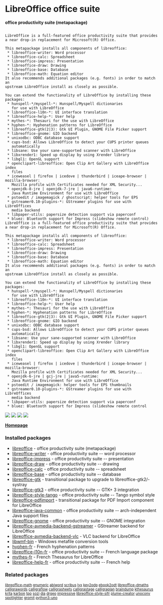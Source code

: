 # LibreOffice office suite

__office productivity suite (metapackage)__

```

LibreOffice is a full-featured office productivity suite that provides
a near drop-in replacement for Microsoft(R) Office.

This metapackage installs all components of libreoffice:
 * libreoffice-writer: Word processor
 * libreoffice-calc: Spreadsheet
 * libreoffice-impress: Presentation
 * libreoffice-draw: Drawing
 * libreoffice-base: Database
 * libreoffice-math: Equation editor
It also recommends additional packages (e.g. fonts) in order to match an
upstream LibreOffice install as closely as possible.

You can extend the functionality of LibreOffice by installing these
packages:
 * hunspell-*/myspell-*: Hunspell/Myspell dictionaries
   for use with LibreOffice
 * libreoffice-l10n-*: UI interface translation
 * libreoffice-help-*: User help
 * mythes-*: Thesauri for the use with LibreOffice
 * hyphen-*: Hyphenation patterns for LibreOffice
 * libreoffice-gtk(2|3): Gtk UI Plugin, GNOME File Picker support
 * libreoffice-gnome: GIO backend
 * unixodbc: ODBC database support
 * cups-bsd: Allows LibreOffice to detect your CUPS printer queues
   automatically
 * libsane: Use your sane-supported scanner with LibreOffice
 * libxrender1: Speed up display by using Xrender library
 * libgl1: OpenGL support
 * openclipart-libreoffice: Open Clip Art Gallery with LibreOffice index
   files
 * iceweasel | firefox | icedove | thunderbird | iceape-browser | mozilla-browser:
   Mozilla profile with Certificates needed for XML Security...
 * openjdk-8-jre | openjdk-7-jre | java6-runtime:
   Java Runtime Environment for use with LibreOffice
 * pstoedit / imagemagick / ghostscript: helper tools for EPS
 * gstreamer0.10-plugins-*: GStreamer plugins for use with LibreOffices
   media backend
 * libpaper-utils: papersize detection support via paperconf
 * bluez: Bluetooth support for Impress (slideshow remote control)
LibreOffice is a full-featured office productivity suite that provides
a near drop-in replacement for Microsoft(R) Office.

This metapackage installs all components of libreoffice:
 * libreoffice-writer: Word processor
 * libreoffice-calc: Spreadsheet
 * libreoffice-impress: Presentation
 * libreoffice-draw: Drawing
 * libreoffice-base: Database
 * libreoffice-math: Equation editor
It also recommends additional packages (e.g. fonts) in order to match an
upstream LibreOffice install as closely as possible.

You can extend the functionality of LibreOffice by installing these
packages:
 * hunspell-*/myspell-*: Hunspell/Myspell dictionaries
   for use with LibreOffice
 * libreoffice-l10n-*: UI interface translation
 * libreoffice-help-*: User help
 * mythes-*: Thesauri for the use with LibreOffice
 * hyphen-*: Hyphenation patterns for LibreOffice
 * libreoffice-gtk(2|3): Gtk UI Plugin, GNOME File Picker support
 * libreoffice-gnome: GIO backend
 * unixodbc: ODBC database support
 * cups-bsd: Allows LibreOffice to detect your CUPS printer queues
   automatically
 * libsane: Use your sane-supported scanner with LibreOffice
 * libxrender1: Speed up display by using Xrender library
 * libgl1: OpenGL support
 * openclipart-libreoffice: Open Clip Art Gallery with LibreOffice index
   files
 * iceweasel | firefox | icedove | thunderbird | iceape-browser | mozilla-browser:
   Mozilla profile with Certificates needed for XML Security...
 * openjdk-6-jre | gcj-jre | java5-runtime:
   Java Runtime Environment for use with LibreOffice
 * pstoedit / imagemagick: helper tools for EPS thumbnails
 * gstreamer0.10-plugins-*: GStreamer plugins for use with LibreOffices
   media backend
 * libpaper-utils: papersize detection support via paperconf
 * bluez: Bluetooth support for Impress (slideshow remote control

```

[![](https://screenshots.debian.net/thumbnail/libreoffice-writer/)](https://screenshots.debian.net/screenshot/libreoffice-writer/)
[![](https://screenshots.debian.net/thumbnail/libreoffice-calc/)](https://screenshots.debian.net/screenshot/libreoffice-calc/)
[![](https://screenshots.debian.net/thumbnail/libreoffice-draw/)](https://screenshots.debian.net/screenshot/libreoffice-draw/)
[![](https://screenshots.debian.net/thumbnail/libreoffice-impress/)](https://screenshots.debian.net/screenshot/libreoffice-impress/)



**[Homepage](http://www.libreoffice.org)**

### Installed packages

* [libreoffice](https://packages.debian.org/stretch/libreoffice) - office productivity suite (metapackage)
* [libreoffice-writer](https://packages.debian.org/stretch/libreoffice-writer) - office productivity suite -- word processor
* [libreoffice-impress](https://packages.debian.org/stretch/libreoffice-impress) - office productivity suite -- presentation
* [libreoffice-draw](https://packages.debian.org/stretch/libreoffice-draw) - office productivity suite -- drawing
* [libreoffice-calc](https://packages.debian.org/stretch/libreoffice-calc) - office productivity suite -- spreadsheet
* [libreoffice-base](https://packages.debian.org/stretch/libreoffice-base) - office productivity suite -- database
* [libreoffice-gtk](https://packages.debian.org/stretch/libreoffice-gtk) - transitional package to upgrade to libreoffice-gtk2/-systray
* [libreoffice-gtk3](https://packages.debian.org/stretch/libreoffice-gtk3) - office productivity suite -- GTK+ 3 integration
* [libreoffice-style-tango](https://packages.debian.org/stretch/libreoffice-style-tango) - office productivity suite -- Tango symbol style
* [libreoffice-pdfimport](https://packages.debian.org/stretch/libreoffice-pdfimport) - transitional package for PDF Import component for LibreOffice
* [libreoffice-java-common](https://packages.debian.org/stretch/libreoffice-java-common) - office productivity suite -- arch-independent Java support files
* [libreoffice-gnome](https://packages.debian.org/stretch/libreoffice-gnome) - office productivity suite -- GNOME integration
* [libreoffice-avmedia-backend-gstreamer](https://packages.debian.org/stretch/libreoffice-avmedia-backend-gstreamer) - GStreamer backend for LibreOffice
* [libreoffice-avmedia-backend-vlc](https://packages.debian.org/stretch/libreoffice-avmedia-backend-vlc) - VLC backend for LibreOffice
* [libwmf-bin](https://packages.debian.org/stretch/libwmf-bin) - Windows metafile conversion tools
* [hyphen-fr](https://packages.debian.org/stretch/hyphen-fr) - French hyphenation patterns
* [libreoffice-l10n-fr](https://packages.debian.org/stretch/libreoffice-l10n-fr) - office productivity suite -- French language package
* [mythes-fr](https://packages.debian.org/stretch/mythes-fr) - French Thesaurus for LibreOffice
* [libreoffice-help-fr](https://packages.debian.org/stretch/libreoffice-help-fr) - office productivity suite -- French help

### Related packages

<sub> [libreoffice-math](https://packages.debian.org/stretch/libreoffice-math) [gnumeric](https://packages.debian.org/stretch/gnumeric) [abiword](https://packages.debian.org/stretch/abiword) [scribus](https://packages.debian.org/stretch/scribus) [lyx](https://packages.debian.org/stretch/lyx) [key2odp](https://packages.debian.org/stretch/key2odp) [ebook2odt](https://packages.debian.org/stretch/ebook2odt) [libreoffice-dmaths](https://packages.debian.org/stretch/libreoffice-dmaths) [calligrawords](https://packages.debian.org/stretch/calligrawords) [calligraflow](https://packages.debian.org/stretch/calligraflow) [calligrasheets](https://packages.debian.org/stretch/calligrasheets) [calligrastage](https://packages.debian.org/stretch/calligrastage) [calligraplan](https://packages.debian.org/stretch/calligraplan) [braindump](https://packages.debian.org/stretch/braindump) [kthesaurus](https://packages.debian.org/stretch/kthesaurus) [krita](https://packages.debian.org/stretch/krita) [karbon](https://packages.debian.org/stretch/karbon) [tpp](https://packages.debian.org/stretch/tpp) [sozi](https://packages.debian.org/stretch/sozi) [dia](https://packages.debian.org/stretch/dia) [drgeo](https://packages.debian.org/stretch/drgeo) [impressive](https://packages.debian.org/stretch/impressive) [libreoffice-style-sifr](https://packages.debian.org/stretch/libreoffice-style-sifr) [plume-creator](https://packages.debian.org/stretch/plume-creator) [unoconv](https://packages.debian.org/stretch/unoconv) [spotlighter](https://packages.debian.org/stretch/spotlighter) [gromit](https://packages.debian.org/stretch/gromit) [python3-uno](https://packages.debian.org/stretch/python3-uno)  </sub>
